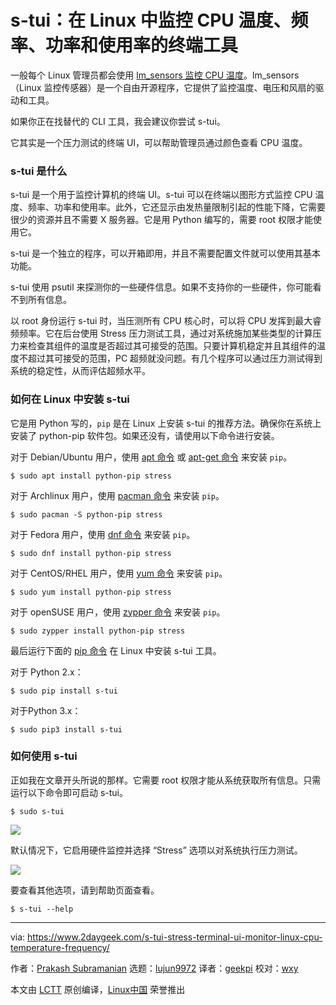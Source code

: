 [#]: collector: (lujun9972)
[#]: translator: (geekpi)
[#]: reviewer: (wxy)
[#]: publisher: ( )
[#]: url: ( )
[#]: subject: (s-tui: A Terminal Tool To Monitor CPU Temperature, Frequency, Power And Utilization In Linux)
[#]: via: (https://www.2daygeek.com/s-tui-stress-terminal-ui-monitor-linux-cpu-temperature-frequency/)
[#]: author: (Prakash Subramanian https://www.2daygeek.com/author/prakash/)

s-tui：在 Linux 中监控 CPU 温度、频率、功率和使用率的终端工具
======

一般每个 Linux 管理员都会使用 [lm_sensors 监控 CPU 温度][1]。lm_sensors （Linux 监控传感器）是一个自由开源程序，它提供了监控温度、电压和风扇的驱动和工具。

如果你正在找替代的 CLI 工具，我会建议你尝试 s-tui。

它其实是一个压力测试的终端 UI，可以帮助管理员通过颜色查看 CPU 温度。

### s-tui 是什么

s-tui 是一个用于监控计算机的终端 UI。s-tui 可以在终端以图形方式监控 CPU 温度、频率、功率和使用率。此外，它还显示由发热量限制引起的性能下降，它需要很少的资源并且不需要 X 服务器。它是用 Python 编写的，需要 root 权限才能使用它。

s-tui 是一个独立的程序，可以开箱即用，并且不需要配置文件就可以使用其基本功能。

s-tui 使用 psutil 来探测你的一些硬件信息。如果不支持你的一些硬件，你可能看不到所有信息。

以 root 身份运行 s-tui 时，当压测所有 CPU 核心时，可以将 CPU 发挥到最大睿频频率。它在后台使用 Stress 压力测试工具，通过对系统施加某些类型的计算压力来检查其组件的温度是否超过其可接受的范围。只要计算机稳定并且其组件的温度不超过其可接受的范围，PC 超频就没问题。有几个程序可以通过压力测试得到系统的稳定性，从而评估超频水平。

### 如何在 Linux 中安装 s-tui

它是用 Python 写的，`pip` 是在 Linux 上安装 s-tui 的推荐方法。确保你在系统上安装了 python-pip 软件包。如果还没有，请使用以下命令进行安装。

对于 Debian/Ubuntu 用户，使用 [apt 命令][2] 或 [apt-get 命令][3] 来安装 `pip`。

```
$ sudo apt install python-pip stress
```

对于 Archlinux 用户，使用 [pacman 命令][4] 来安装 `pip`。

```
$ sudo pacman -S python-pip stress
```

对于 Fedora 用户，使用 [dnf 命令][5] 来安装 `pip`。

```
$ sudo dnf install python-pip stress
```

对于 CentOS/RHEL 用户，使用 [yum 命令][5] 来安装 `pip`。

```
$ sudo yum install python-pip stress
```

对于 openSUSE 用户，使用 [zypper 命令][5] 来安装 `pip`。

```
$ sudo zypper install python-pip stress
```

最后运行下面的 [pip 命令][8] 在 Linux 中安装 s-tui 工具。

对于 Python 2.x：

```
$ sudo pip install s-tui
```

对于Python 3.x：

```
$ sudo pip3 install s-tui
```

### 如何使用 s-tui

正如我在文章开头所说的那样。它需要 root 权限才能从系统获取所有信息。只需运行以下命令即可启动 s-tui。

```
$ sudo s-tui
```

![][10]

默认情况下，它启用硬件监控并选择 “Stress” 选项以对系统执行压力测试。

![][11]

要查看其他选项，请到帮助页面查看。

```
$ s-tui --help
```

--------------------------------------------------------------------------------

via: https://www.2daygeek.com/s-tui-stress-terminal-ui-monitor-linux-cpu-temperature-frequency/

作者：[Prakash Subramanian][a]
选题：[lujun9972][b]
译者：[geekpi](https://github.com/geekpi)
校对：[wxy](https://github.com/wxy)

本文由 [LCTT](https://github.com/LCTT/TranslateProject) 原创编译，[Linux中国](https://linux.cn/) 荣誉推出

[a]: https://www.2daygeek.com/author/prakash/
[b]: https://github.com/lujun9972
[1]: https://www.2daygeek.com/view-check-cpu-hard-disk-temperature-linux/
[2]: https://www.2daygeek.com/apt-command-examples-manage-packages-debian-ubuntu-systems/
[3]: https://www.2daygeek.com/apt-get-apt-cache-command-examples-manage-packages-debian-ubuntu-systems/
[4]: https://www.2daygeek.com/pacman-command-examples-manage-packages-arch-linux-system/
[5]: https://www.2daygeek.com/dnf-command-examples-manage-packages-fedora-system/
[6]: https://www.2daygeek.com/yum-command-examples-manage-packages-rhel-centos-systems/
[7]: https://www.2daygeek.com/zypper-command-examples-manage-packages-opensuse-system/
[8]: https://www.2daygeek.com/install-pip-manage-python-packages-linux/
[9]: data:image/gif;base64,R0lGODlhAQABAIAAAAAAAP///yH5BAEAAAAALAAAAAABAAEAAAIBRAA7
[10]: https://www.2daygeek.com/wp-content/uploads/2018/12/s-tui-stress-terminal-ui-monitor-linux-cpu-temperature-frequency-1.jpg
[11]: https://www.2daygeek.com/wp-content/uploads/2018/12/s-tui-stress-terminal-ui-monitor-linux-cpu-temperature-frequency-2.jpg
